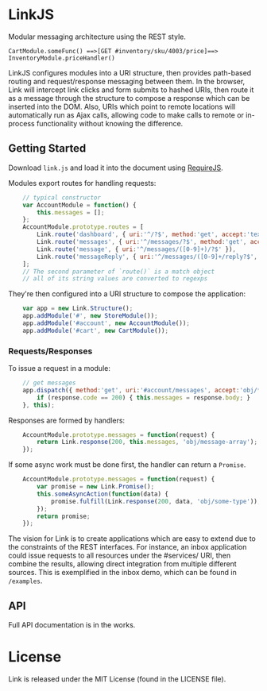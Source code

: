# LinkJS

Modular messaging architecture using the REST style.

````
CartModule.someFunc() ==>[GET #inventory/sku/4003/price]==> InventoryModule.priceHandler()
````

LinkJS configures modules into a URI structure, then provides path-based routing and request/response messaging
between them. In the browser, Link will intercept link clicks and form submits to hashed URIs, then route it as
a message through the structure to compose a response which can be inserted into the DOM. Also, URIs which point
to remote locations will automatically run as Ajax calls, allowing code to make calls to remote or in-process
functionality without knowing the difference.

## Getting Started

Download `link.js` and load it into the document using [RequireJS](http://requirejs.org).

Modules export routes for handling requests:

```javascript
    // typical constructor
    var AccountModule = function() {
        this.messages = [];
    };
    AccountModule.prototype.routes = [
        Link.route('dashboard', { uri:'^/?$', method:'get', accept:'text/html' }),
        Link.route('messages', { uri:'^/messages/?$', method:'get', accept:'obj' }),
        Link.route('message', { uri:'^/messages/([0-9]+)/?$' }),
        Link.route('messageReply', { uri:'^/messages/([0-9]+/reply?$', method:'post' })
    ];
    // The second parameter of `route()` is a match object
    // all of its string values are converted to regexps
```

They're then configured into a URI structure to compose the application:

```javascript
    var app = new Link.Structure();
    app.addModule('#', new StoreModule());
    app.addModule('#account', new AccountModule());
    app.addModule('#cart', new CartModule());
```

### Requests/Responses

To issue a request in a module:

```javascript
    // get messages
    app.dispatch({ method:'get', uri:'#account/messages', accept:'obj/*' }, function(response) {
        if (response.code == 200) { this.messages = response.body; }
    }, this);
```

Responses are formed by handlers:

```javascript
    AccountModule.prototype.messages = function(request) {
        return Link.response(200, this.messages, 'obj/message-array');
    });
```

If some async work must be done first, the handler can return a `Promise`.

```javascript
    AccountModule.prototype.messages = function(request) {
        var promise = new Link.Promise();
        this.someAsyncAction(function(data) {
            promise.fulfill(Link.response(200, data, 'obj/some-type'));
        });
        return promise;
    });
```

The vision for Link is to create applications which are easy to extend due to the constraints of the REST
interfaces. For instance, an inbox application could issue requests to all resources under the #services/ URI,
then combine the results, allowing direct integration from multiple different sources. This is exemplified in
the inbox demo, which can be found in `/examples`.

## API

Full API documentation is in the works.

# License

Link is released under the MIT License (found in the LICENSE file).